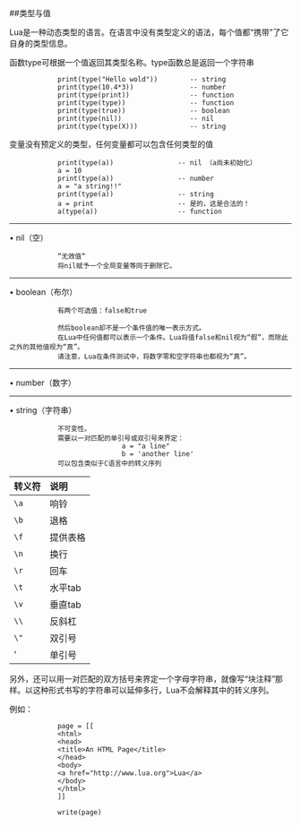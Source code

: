 ##类型与值

Lua是一种动态类型的语言。在语言中没有类型定义的语法，每个值都“携带”了它自身的类型信息。


函数type可根据一个值返回其类型名称。type函数总是返回一个字符串

                print(type("Hello wold"))        -- string
                print(type(10.4*3))              -- number
                print(type(print))               -- function
                print(type(type))                -- function
                print(type(true))                -- boolean
                print(type(nil))                 -- nil
                print(type(type(X)))             -- string


变量没有预定义的类型，任何变量都可以包含任何类型的值

                print(type(a))                -- nil （a尚未初始化）
                a = 10
                print(type(a))                -- number
                a = "a string!!"
                print(type(a))                -- string
                a = print                     -- 是的，这是合法的！
                a(type(a))                    -- function

---

• nil（空）

                “无效值“
                将nil赋予一个全局变量等同于删除它。

---                
• boolean（布尔）

                有两个可选值：false和true
                
                然后boolean却不是一个条件值的唯一表示方式。
                在Lua中任何值都可以表示一个条件。Lua将值false和nil视为“假”，而除此之外的其他值视为“真”。
                请注意，Lua在条件测试中，将数字零和空字符串也都视为“真”。
       
---         
• number（数字）

---
• string（字符串）

                不可变性。
                需要以一对匹配的单引号或双引号来界定：
                                a = "a line"
                                b = 'another line'
                可以包含类似于C语言中的转义序列
                                
|转义符|说明|
|:--|:--|
|`\a`|响铃|
|`\b`|退格|
|`\f`|提供表格|
|`\n`|换行|
|`\r`|回车|
|`\t`|水平tab|
|`\v`|垂直tab|
|`\\`|反斜杠|
|`\"`|双引号|
|\'|单引号|

另外，还可以用一对匹配的双方括号来界定一个字母字符串，就像写“块注释”那样。以这种形式书写的字符串可以延伸多行，Lua不会解释其中的转义序列。

例如：

                page = [[
                <html>
                <head>
                <title>An HTML Page</title>
                </head>
                <body>
                <a href="http://www.lua.org">Lua</a>
                </body>
                </html>
                ]]
                
                write(page)